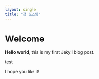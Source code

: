 ```yaml
---
layout: single
title: "첫 포스팅"
---
```


# Welcome

**Hello world**, this is my first Jekyll blog post.

test

I hope you like it!
